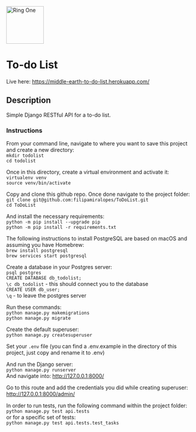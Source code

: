 <img src="https://www.devopsgroup.com/wp-content/uploads/2019/05/devopsgroup_devops_playbook_one_ring_001-03.svg" alt="Ring One" width="100"/>

# To-do List

Live here: https://middle-earth-to-do-list.herokuapp.com/ 

## Description
Simple Django RESTful API for a to-do list.

### Instructions
From your command line, navigate to where you want to save this project and create a new directory:\
`mkdir todolist`\
`cd todolist`

Once in this directory, create a virtual environment and activate it:\
`virtualenv venv`\
`source venv/bin/activate`

Copy and clone this github repo. Once done navigate to the project folder:\
`git clone git@github.com:filipamiralopes/ToDoList.git`\
`cd ToDoList`

And install the necessary requirements:\
`python -m pip install --upgrade pip`\
`python -m pip install -r requirements.txt`

The following instructions to install PostgreSQL are based on macOS and assuming you have Homebrew:\
`brew install postgresql`\
`brew services start postgresql`

Create a database in your Postgres server:\
`psql postgres`\
`CREATE DATABASE db_todolist;`\
`\c db_todolist` - this should connect you to the database\
`CREATE USER db_user;`\
`\q` - to leave the postgres server

Run these commands:\
`python manage.py makemigrations`\
`python manage.py migrate`

Create the default superuser:\
`python manage.py createsuperuser`

Set your `.env` file (you can find a .env.example in the directory of this project, just copy and rename it to .env)

And run the Django server:\
`python manage.py runserver`\
And navigate into: http://127.0.0.1:8000/

Go to this route and add the credentials you did while creating superuser:
http://127.0.0.1:8000/admin/

In order to run tests, run the following command within the project folder:\
`python manage.py test api.tests`\
or for a specific set of tests:\
`python manage.py test api.tests.test_tasks`
